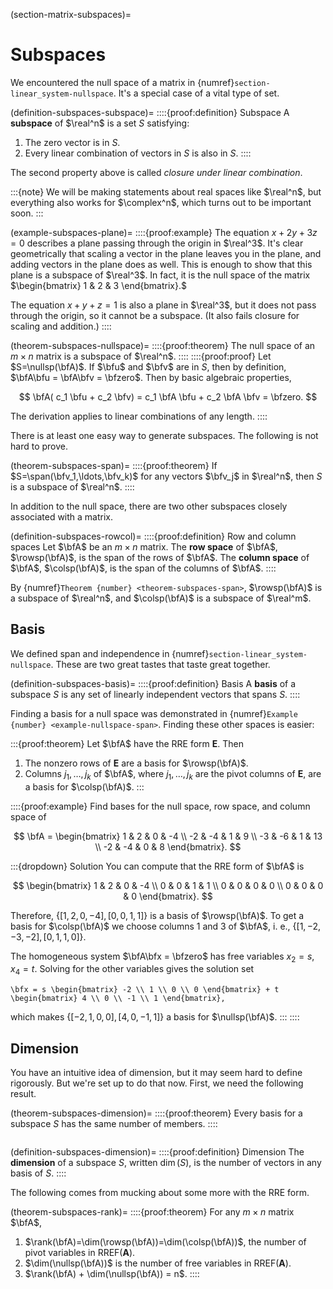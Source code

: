 (section-matrix-subspaces)=
# Subspaces

We encountered the null space of a matrix in {numref}`section-linear_system-nullspace`. It's a special case of a vital type of set.

(definition-subspaces-subspace)=
::::{proof:definition} Subspace
A **subspace** of $\real^n$ is a set $S$ satisfying:
1. The zero vector is in $S$.
2. Every linear combination of vectors in $S$ is also in $S$.
::::

The second property above is called *closure under linear combination*. 

:::{note}
We will be making statements about real spaces like $\real^n$, but everything also works for $\complex^n$, which turns out to be important soon.
:::

(example-subspaces-plane)=
::::{proof:example} 
The equation $x + 2y + 3z = 0$ describes a plane passing through the origin in $\real^3$. It's clear geometrically that scaling a vector in the plane leaves you in the plane, and adding vectors in the plane does as well. This is enough to show that this plane is a subspace of $\real^3$. In fact, it is the null space of the matrix $\begin{bmatrix} 1 & 2 & 3 \end{bmatrix}.$

The equation $x+y+z=1$ is also a plane in $\real^3$, but it does not pass through the origin, so it cannot be a subspace. (It also fails closure for scaling and addition.)
::::

(theorem-subspaces-nullspace)=
::::{proof:theorem} 
The null space of an $m\times n$ matrix is a subspace of $\real^n$.
::::
::::{proof:proof}
Let $S=\nullsp(\bfA)$. If $\bfu$ and $\bfv$ are in $S$, then by definition, $\bfA\bfu = \bfA\bfv = \bfzero$. Then
by basic algebraic properties,

$$
\bfA( c_1 \bfu + c_2 \bfv) = c_1 \bfA \bfu + c_2 \bfA \bfv = \bfzero.
$$

The derivation applies to linear combinations of any length.
::::

There is at least one easy way to generate subspaces. The following is not hard to prove.

(theorem-subspaces-span)=
::::{proof:theorem} 
If $S=\span(\bfv_1,\ldots,\bfv_k)$ for any vectors $\bfv_j$ in $\real^n$, then $S$ is a subspace of $\real^n$.
::::

In addition to the null space, there are two other subspaces closely associated with a matrix.

(definition-subspaces-rowcol)=
::::{proof:definition} Row and column spaces
Let $\bfA$ be an $m\times n$ matrix. The **row space** of $\bfA$, $\rowsp(\bfA)$, is the span of the rows of $\bfA$. The **column space** of $\bfA$, $\colsp(\bfA)$, is the span of the columns of $\bfA$. 
::::

By {numref}`Theorem {number} <theorem-subspaces-span>`, $\rowsp(\bfA)$ is a subspace of $\real^n$, and $\colsp(\bfA)$ is a subspace of $\real^m$. 

## Basis

We defined span and independence in {numref}`section-linear_system-nullspace`. These are two great tastes that taste great together.

(definition-subspaces-basis)=
::::{proof:definition} Basis
A **basis** of a subspace $S$ is any set of linearly independent vectors that spans $S$.
::::

Finding a basis for a null space was demonstrated in {numref}`Example {number} <example-nullspace-span>`. Finding these other spaces is easier:

:::{proof:theorem}
Let $\bfA$ have the RRE form $\mathbf{E}$. Then
1. The nonzero rows of $\mathbf{E}$ are a basis for $\rowsp(\bfA)$.
2. Columns $j_1,\ldots,j_k$ of $\bfA$, where $j_1,\ldots,j_k$ are the pivot columns of $\mathbf{E}$, are a basis for $\colsp(\bfA)$.
:::

::::{proof:example}
Find bases for the null space, row space, and column space of   

$$
\bfA = \begin{bmatrix} 
1 & 2 & 0 & -4 \\
-2 & -4 & 1 & 9 \\
-3 & -6 & 1 & 13 \\
-2 & -4 & 0 & 8   
\end{bmatrix}. 
$$

:::{dropdown} Solution
You can compute that the RRE form of $\bfA$ is 

$$
\begin{bmatrix} 
1 & 2 & 0 & -4 \\
0 & 0 & 1 & 1 \\
0 & 0 & 0 & 0 \\
0 & 0 & 0 & 0   
 \end{bmatrix}.
$$

Therefore, $\{[ 1, 2, 0, -4],  [0,0,1,1] \}$ is a basis of $\rowsp(\bfA)$. To get a basis for $\colsp(\bfA)$ we choose columns 1 and 3 of $\bfA$, i. e., $\{[1,-2,-3,-2],  [0,1,1,0] \}$. 

The homogeneous system $\bfA\bfx = \bfzero$ has free variables $x_2=s$, $x_4=t$. Solving for the other variables gives the solution set

```{math}
\bfx = s \begin{bmatrix} -2 \\ 1 \\ 0 \\ 0 \end{bmatrix} + t \begin{bmatrix} 4 \\ 0 \\ -1 \\ 1 \end{bmatrix},
```

which makes $\{[-2,1,0,0],[4,0,-1,1]  \}$ a basis for $\nullsp(\bfA)$.
:::
::::

## Dimension

You have an intuitive idea of dimension, but it may seem hard to define rigorously. But we're set up to do that now. First, we need the following result.

(theorem-subspaces-dimension)=
::::{proof:theorem} 
Every basis for a subspace $S$ has the same number of members.
::::

```{index} ! dimension
```
(definition-subspaces-dimension)=
::::{proof:definition} Dimension
The **dimension** of a subspace $S$, written $\dim(S)$, is the number of vectors in any basis of $S$.
::::

The following comes from mucking about some more with the RRE form.

(theorem-subspaces-rank)=
::::{proof:theorem} 
For any $m\times n$ matrix $\bfA$, 
1. $\rank(\bfA)=\dim(\rowsp(\bfA))=\dim(\colsp(\bfA))$, the number of pivot variables in $\operatorname{RREF(\mathbf{A})}$.
2. $\dim(\nullsp(\bfA))$ is the number of free variables in $\operatorname{RREF(\mathbf{A})}$.
3. $\rank(\bfA) + \dim(\nullsp(\bfA)) = n$.
::::



<!-- 
::::{proof:example}
The RREF of 

```{math}
\bfA = \begin{bmatrix} 1 & 2 & 3 \\ 4 & 5 & 6 \\ 7 & 8 & 9 \end{bmatrix}
```

is

```{math}
\begin{bmatrix} 1 & 0 & -1 \\ 0 & 1 & 2 \\ 0 & 0 & 0 \end{bmatrix}.
```

Find all solutions of the homogeneous system $\bfA\bfx=\bfzero$.

:::{dropdown} Solution

The RREF of the augmented matrix is

```{math}
\begin{bmatrix} 1 & 0 & -1 & 0\\ 0 & 1 & 2 & 0 \\ 0 & 0 & 0 & 0\end{bmatrix}.
```

Column 3 is free, so the solution starts with $x_3=s$. Rows 1 and 2 then yield

```{math}
x_1 = s, \quad x_2 = -2s,
```

so $\bfx =\threevec{1}{-2}{1}$ for any value of $s$.
:::
::::

 -->
